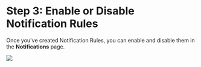 # Step 3: Enable or Disable Notification Rules

Once you've created Notification Rules, you can enable and disable them in the **Notifications** page.

![](./static/notify-users-of-pipeline-events-11.png)
